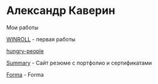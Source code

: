 # Александр Каверин
Мои работы

[WINROLL](https://alexkaverin777.github.io/winroll/ "Winroll") - первая работы 

[hungry-people](https://alexkaverin777.github.io/hungry-people/ "hungry-people")

[Summary](https://alexkaverin777.github.io/meSite/ "Summary") - Сайт резюме с портфолио и сертификатами 

[Forma](https://alexkaverin777.github.io/forma/ "Forma") - Forma
 



